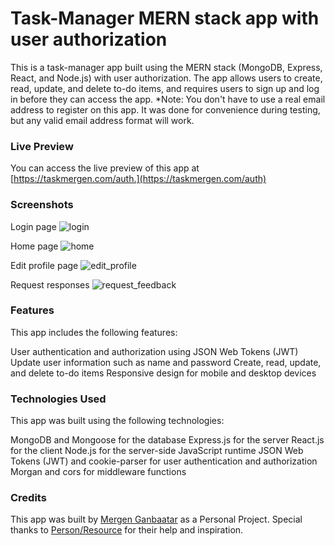 # Task-Manager MERN stack app with user authorization

This is a task-manager app built using the MERN stack (MongoDB, Express, React, and Node.js) with user authorization. The app allows users to create, read, update, and delete to-do items, and requires users to sign up and log in before they can access the app.
*Note: You don't have to use a real email address to register on this app. It was done for convenience during testing, but any valid email address format will work.

### Live Preview
You can access the live preview of this app at [https://taskmergen.com/auth.](https://taskmergen.com/auth)

### Screenshots
Login page
![login](https://user-images.githubusercontent.com/110077044/219827850-5e4fc3eb-0e5b-4547-8d1c-2c89157d4363.png)

Home page
![home](https://user-images.githubusercontent.com/110077044/219787546-2ccdf3f3-a43b-4830-a41b-90098e3f5341.png)

Edit profile page
![edit_profile](https://user-images.githubusercontent.com/110077044/219827696-d285c83c-706e-4534-bb3c-eecf2fd90ad7.png)

Request responses
![request_feedback](https://user-images.githubusercontent.com/110077044/219827880-c2ef6505-3f7d-4ea1-9657-f8d5943ce304.png)

### Features
This app includes the following features:

User authentication and authorization using JSON Web Tokens (JWT)
Update user information such as name and password
Create, read, update, and delete to-do items
Responsive design for mobile and desktop devices

### Technologies Used
This app was built using the following technologies:

MongoDB and Mongoose for the database
Express.js for the server
React.js for the client
Node.js for the server-side JavaScript runtime
JSON Web Tokens (JWT) and cookie-parser for user authentication and authorization
Morgan and cors for middleware functions

### Credits
This app was built by [Mergen Ganbaatar](https://github.com/e-mergen-c) as a Personal Project. Special thanks to [Person/Resource](https://github.com/maxyong7) for their help and inspiration.
